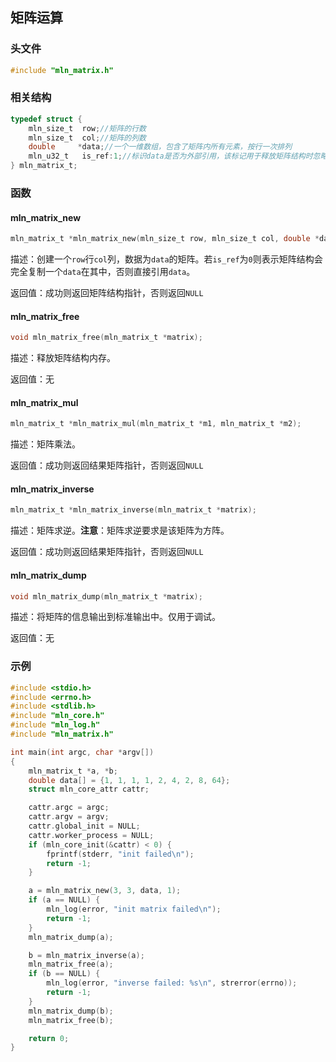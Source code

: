 ## 矩阵运算



### 头文件

```c
#include "mln_matrix.h"
```



### 相关结构

```c
typedef struct {                 
    mln_size_t  row;//矩阵的行数
    mln_size_t  col;//矩阵的列数
    double     *data;//一个一维数组，包含了矩阵内所有元素，按行一次排列
    mln_u32_t   is_ref:1;//标识data是否为外部引用，该标记用于释放矩阵结构时忽略对data的释放
} mln_matrix_t;
```



### 函数



#### mln_matrix_new

```c
mln_matrix_t *mln_matrix_new(mln_size_t row, mln_size_t col, double *data, mln_u32_t is_ref);
```

描述：创建一个`row`行`col`列，数据为`data`的矩阵。若`is_ref`为`0`则表示矩阵结构会完全复制一个`data`在其中，否则直接引用`data`。

返回值：成功则返回矩阵结构指针，否则返回`NULL`



#### mln_matrix_free

```c
void mln_matrix_free(mln_matrix_t *matrix);
```

描述：释放矩阵结构内存。

返回值：无



#### mln_matrix_mul

```c
mln_matrix_t *mln_matrix_mul(mln_matrix_t *m1, mln_matrix_t *m2);
```

描述：矩阵乘法。

返回值：成功则返回结果矩阵指针，否则返回`NULL`



#### mln_matrix_inverse

```c
mln_matrix_t *mln_matrix_inverse(mln_matrix_t *matrix);
```

描述：矩阵求逆。**注意**：矩阵求逆要求是该矩阵为方阵。

返回值：成功则返回结果矩阵指针，否则返回`NULL`



#### mln_matrix_dump

```c
void mln_matrix_dump(mln_matrix_t *matrix);
```

描述：将矩阵的信息输出到标准输出中。仅用于调试。

返回值：无



### 示例

```c
#include <stdio.h>
#include <errno.h>
#include <stdlib.h>
#include "mln_core.h"
#include "mln_log.h"
#include "mln_matrix.h"

int main(int argc, char *argv[])
{
    mln_matrix_t *a, *b;
    double data[] = {1, 1, 1, 1, 2, 4, 2, 8, 64};
    struct mln_core_attr cattr;

    cattr.argc = argc;
    cattr.argv = argv;
    cattr.global_init = NULL;
    cattr.worker_process = NULL;
    if (mln_core_init(&cattr) < 0) {
        fprintf(stderr, "init failed\n");
        return -1;
    }

    a = mln_matrix_new(3, 3, data, 1);
    if (a == NULL) {
        mln_log(error, "init matrix failed\n");
        return -1;
    }
    mln_matrix_dump(a);

    b = mln_matrix_inverse(a);
    mln_matrix_free(a);
    if (b == NULL) {
        mln_log(error, "inverse failed: %s\n", strerror(errno));
        return -1;
    }
    mln_matrix_dump(b);
    mln_matrix_free(b);

    return 0;
}
```

